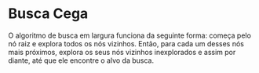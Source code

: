 # Busca Cega
O algoritmo de busca em largura funciona da seguinte forma: começa pelo nó raiz e explora todos os nós vizinhos. Então, para cada um desses nós mais próximos, explora os seus nós vizinhos inexplorados e assim por diante, até que ele encontre o alvo da busca.
